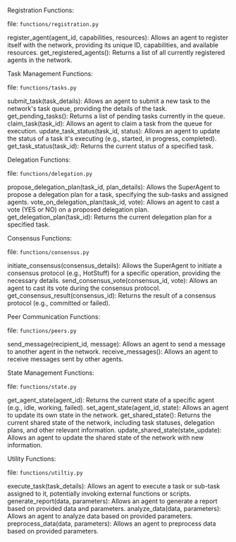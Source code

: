 Registration Functions:

file: `functions/registration.py`

register_agent(agent_id, capabilities, resources): Allows an agent to register itself with the network, providing its unique ID, capabilities, and available resources.
get_registered_agents(): Returns a list of all currently registered agents in the network.


Task Management Functions:

file: `functions/tasks.py`

submit_task(task_details): Allows an agent to submit a new task to the network's task queue, providing the details of the task.
get_pending_tasks(): Returns a list of pending tasks currently in the queue.
claim_task(task_id): Allows an agent to claim a task from the queue for execution.
update_task_status(task_id, status): Allows an agent to update the status of a task it's executing (e.g., started, in progress, completed).
get_task_status(task_id): Returns the current status of a specified task.


Delegation Functions:

file: `functions/delegation.py`

propose_delegation_plan(task_id, plan_details): Allows the SuperAgent to propose a delegation plan for a task, specifying the sub-tasks and assigned agents.
vote_on_delegation_plan(task_id, vote): Allows an agent to cast a vote (YES or NO) on a proposed delegation plan.
get_delegation_plan(task_id): Returns the current delegation plan for a specified task.


Consensus Functions:

file: `functions/consensus.py`

initiate_consensus(consensus_details): Allows the SuperAgent to initiate a consensus protocol (e.g., HotStuff) for a specific operation, providing the necessary details.
send_consensus_vote(consensus_id, vote): Allows an agent to cast its vote during the consensus protocol.
get_consensus_result(consensus_id): Returns the result of a consensus protocol (e.g., committed or failed).


Peer Communication Functions:

file: `functions/peers.py`

send_message(recipient_id, message): Allows an agent to send a message to another agent in the network.
receive_messages(): Allows an agent to receive messages sent by other agents.


State Management Functions:

file: `functions/state.py`

get_agent_state(agent_id): Returns the current state of a specific agent (e.g., idle, working, failed).
set_agent_state(agent_id, state): Allows an agent to update its own state in the network.
get_shared_state(): Returns the current shared state of the network, including task statuses, delegation plans, and other relevant information.
update_shared_state(state_update): Allows an agent to update the shared state of the network with new information.


Utility Functions:

file: `functions/utiltiy.py`

execute_task(task_details): Allows an agent to execute a task or sub-task assigned to it, potentially invoking external functions or scripts.
generate_report(data, parameters): Allows an agent to generate a report based on provided data and parameters.
analyze_data(data, parameters): Allows an agent to analyze data based on provided parameters.
preprocess_data(data, parameters): Allows an agent to preprocess data based on provided parameters.